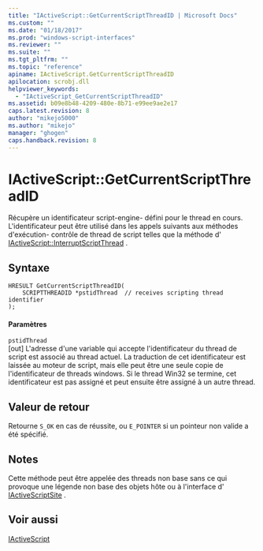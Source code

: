 ```yaml
---
title: "IActiveScript::GetCurrentScriptThreadID | Microsoft Docs"
ms.custom: ""
ms.date: "01/18/2017"
ms.prod: "windows-script-interfaces"
ms.reviewer: ""
ms.suite: ""
ms.tgt_pltfrm: ""
ms.topic: "reference"
apiname: IActiveScript.GetCurrentScriptThreadID
apilocation: scrobj.dll
helpviewer_keywords: 
  - "IActiveScript_GetCurrentScriptThreadID"
ms.assetid: b09e8b48-4209-480e-8b71-e99ee9ae2e17
caps.latest.revision: 8
author: "mikejo5000"
ms.author: "mikejo"
manager: "ghogen"
caps.handback.revision: 8
---
```

# IActiveScript::GetCurrentScriptThreadID
Récupère un identificateur script\-engine\- défini pour le thread en cours.  L'identificateur peut être utilisé dans les appels suivants aux méthodes d'exécution\- contrôle de thread de script telles que la méthode d' [IActiveScript::InterruptScriptThread](../../winscript/reference/iactivescript-interruptscriptthread.md) .  
  
## Syntaxe  
  
```  
HRESULT GetCurrentScriptThreadID(  
    SCRIPTTHREADID *pstidThread  // receives scripting thread identifier  
);  
```  
  
#### Paramètres  
 `pstidThread`  
 \[out\]  L'adresse d'une variable qui accepte l'identificateur du thread de script est associé au thread actuel.  La traduction de cet identificateur est laissée au moteur de script, mais elle peut être une seule copie de l'identificateur de threads windows.  Si le thread Win32 se termine, cet identificateur est pas assigné et peut ensuite être assigné à un autre thread.  
  
## Valeur de retour  
 Retourne `S_OK` en cas de réussite, ou `E_POINTER` si un pointeur non valide a été spécifié.  
  
## Notes  
 Cette méthode peut être appelée des threads non base sans ce qui provoque une légende non base des objets hôte ou à l'interface d' [IActiveScriptSite](../../winscript/reference/iactivescriptsite.md) .  
  
## Voir aussi  
 [IActiveScript](../../winscript/reference/iactivescript.md)